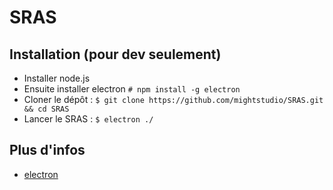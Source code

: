 # SRAS
## Installation (pour dev seulement)
- Installer node.js
- Ensuite installer electron `# npm install -g electron`
- Cloner le dépôt : `$ git clone https://github.com/mightstudio/SRAS.git && cd SRAS`
- Lancer le SRAS : `$ electron ./`

## Plus d'infos
- [electron](https://github.com/atom/electron)

